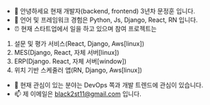 - 👋 안녕하세요 현재 개발자(backend, frontend) 3년차 문정훈 입니다.
- 👀 언어 및 프레임워크 경험은 Python, Js, Django, React, RN 입니다.
- ⏰ 현재 스타트업에서 일을 하고 있으며 참여 프로젝트는
1. 설문 및 평가 서비스(React, Django, Aws[linux])
2. MES(Django, React, 자체 서버[linux])
3. ERP(Django. React, 자체 서버[window])
4. 위치 기반 스케줄러 앱(RN, Django, Aws[linux])
- 🌱 현재 관심이 있는 분야는 DevOps 쪽과 개발 트렌드에 관심이 있습니다.
- 📫 제 이메일은 black2st11@gmail.com 입니다.

<!---
black2st11/black2st11 is a ✨ special ✨ repository because its `README.md` (this file) appears on your GitHub profile.
You can click the Preview link to take a look at your changes.
--->

